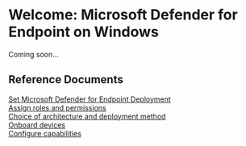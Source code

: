 # Welcome: Microsoft Defender for Endpoint on Windows
Coming soon...

## Reference Documents
[Set Microsoft Defender for Endpoint Deployment](https://learn.microsoft.com/en-us/defender-endpoint/production-deployment)<br>
[Assign roles and permissions](https://learn.microsoft.com/en-us/defender-endpoint/prepare-deployment)<br>
[Choice of architecture and deployment method](https://learn.microsoft.com/en-us/defender-endpoint/deployment-strategy)<br>
[Onboard devices](https://learn.microsoft.com/en-us/defender-endpoint/onboarding)<br>
[Configure capabilities](https://learn.microsoft.com/en-us/defender-endpoint/onboard-configure)